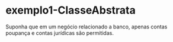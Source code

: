 # exemplo1-ClasseAbstrata

Suponha que em um negócio relacionado a banco, apenas contas poupança e contas jurídicas são permitidas.

